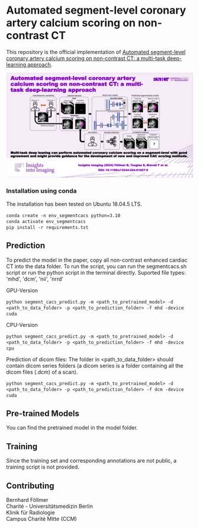 # Automated segment-level coronary artery calcium scoring on non-contrast CT

This repository is the official implementation of [Automated segment-level coronary artery calcium scoring on non-contrast CT: a multi-task deep-learning approach](https://insightsimaging.springeropen.com/articles/10.1186/s13244-024-01827-0).

![Segment-level coronary artery calcium scoring](images/segment_cacs_abstract.png)

### Installation using conda
The installation has been tested on Ubuntu 18.04.5 LTS.

```
conda create -n env_segmentcacs python=3.10
conda activate env_segmentcacs
pip install -r requirements.txt
```

## Prediction

To predict the model in the paper, copy  all non-contrast enhanced cardiac CT into the data folder. 
To run the script, you can run the segmentcacs.sh script or run the python script in the terminal directly.
Suported file types: 'mhd', 'dcm', 'nii', 'nrrd'

GPU-Version
```
python segment_cacs_predict.py -m <path_to_pretrained_model> -d <path_to_data_folder> -p <path_to_prediction_folder> -f mhd -device cuda
```
CPU-Version
```
python segment_cacs_predict.py -m <path_to_pretrained_model> -d <path_to_data_folder> -p <path_to_prediction_folder> -f mhd -device cpu
```

Prediction of dicom files: The folder in <path_to_data_folder> should contain dicom series folders (a dicom series is a folder containing all the dicom files (.dcm) of a scan).
```
python segment_cacs_predict.py -m <path_to_pretrained_model> -d <path_to_data_folder> -p <path_to_prediction_folder> -f dcm -device cuda
```

## Pre-trained Models

You can find the pretrained model in the model folder.

## Training

Since the training set and corresponding annotations are not public, a training script is not provided. 

## Contributing

Bernhard Föllmer  
Charité - Universitätsmedizin Berlin  
Klinik für Radiologie  
Campus Charité Mitte (CCM) 
